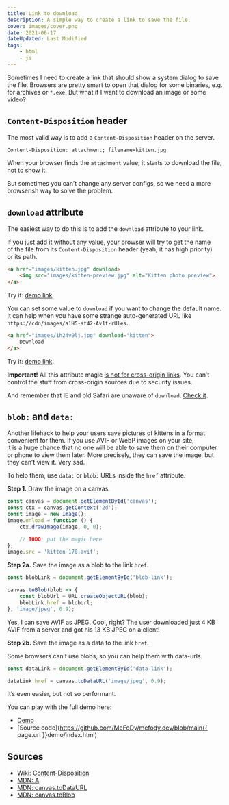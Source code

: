```yaml
---
title: Link to download
description: A simple way to create a link to save the file.
cover: images/cover.png
date: 2021-06-17
dateUpdated: Last Modified
tags:
    - html
    - js
---
```


Sometimes I need to create a link that should show a system dialog to save the file. Browsers are pretty smart to open that dialog for some binaries, e.g. for archives or `*.exe`. But what if I want to download an image or some video?

## `Content-Disposition` header

The most valid way is to add a `Content-Disposition` header on the server.

```html
Content-Disposition: attachment; filename=kitten.jpg
```

When your browser finds the `attachment` value, it starts to download the file, not to show it.

But sometimes you can’t change any server configs, so we need a more browserish way to solve the problem.

## `download` attribute

The easiest way to do this is to add the `download` attribute to your link.

If you just add it without any value, your browser will try to get the name of the file from its `Content-Disposition` header (yeah, it has high priority) or its path.

```html
<a href="images/kitten.jpg" download>
    <img src="images/kitten-preview.jpg" alt="Kitten photo preview">
</a>
```

Try it: <a href="./demo/kitten-pixel.jpg" download>demo link</a>.

You can set some value to `download` if you want to change the default name. It can help when you have some strange auto-generated URL like `https://cdn/images/a1H5-st42-Av1f-rUles`.

```html
<a href="images/1h24v9lj.jpg" download="kitten">
    Download
</a>
```

Try it: <a href="./demo/kitten-pixel.jpg" download="i-am-tiny">demo link</a>.

**Important!** All this attribute magic [is not for cross-origin links](https://www.chromestatus.com/feature/4969697975992320). You can’t control the stuff from cross-origin sources due to security issues.

And remember that IE and old Safari are unaware of `download`. [Check it](https://caniuse.com/download).

## `blob:` and `data:`

Another lifehack to help your users save pictures of kittens in a format convenient for them. If you use AVIF or WebP images on your site, it is a huge chance that no one will be able to save them on their computer or phone to view them later. More precisely, they can save the image, but they can’t view it. Very sad.

To help them, use `data:` or `blob:` URLs inside the `href` attribute.

**Step 1.** Draw the image on a canvas.

```js
const canvas = document.getElementById('canvas');
const ctx = canvas.getContext('2d');
const image = new Image();
image.onload = function () {
    ctx.drawImage(image, 0, 0);

    // TODO: put the magic here
};
image.src = 'kitten-170.avif';
```

**Step 2a.** Save the image as a blob to the link `href`.

```js
const blobLink = document.getElementById('blob-link');

canvas.toBlob(blob => {
    const blobUrl = URL.createObjectURL(blob);
    blobLink.href = blobUrl;
}, 'image/jpeg', 0.9);
```

Yes, I can save AVIF as JPEG. Cool, right? The user downloaded just 4 KB AVIF from a server and got his 13 KB JPEG on a client!

**Step 2b.** Save the image as a data to the link `href`.

Some browsers can’t use blobs, so you can help them with data-urls.

```js
const dataLink = document.getElementById('data-link');

dataLink.href = canvas.toDataURL('image/jpeg', 0.9);
```

It’s even easier, but not so performant.

You can play with the full demo here:
- [Demo](./demo/index.html)
- [Source code](https://github.com/MeFoDy/mefody.dev/blob/main{{ page.url }}demo/index.html)

## Sources

- [Wiki: Content-Disposition](https://en.wikipedia.org/wiki/MIME#Content-Disposition)
- [MDN: A](https://developer.mozilla.org/en-US/docs/Web/HTML/Element/A)
- [MDN: canvas.toDataURL](https://developer.mozilla.org/en-US/docs/Web/API/HTMLCanvasElement/toDataURL)
- [MDN: canvas.toBlob](https://developer.mozilla.org/en-US/docs/Web/API/HTMLCanvasElement/toBlob)
